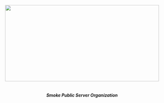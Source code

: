 <div align="center">
<img src="https://cdn.discordapp.com/attachments/865598508924796978/1083950137954533436/smoke_banner_2.gif" align="center" width="100%" height=" 250" />
</div><br/>

##### <div align="center">Smoke Public Server Organization</div>  
